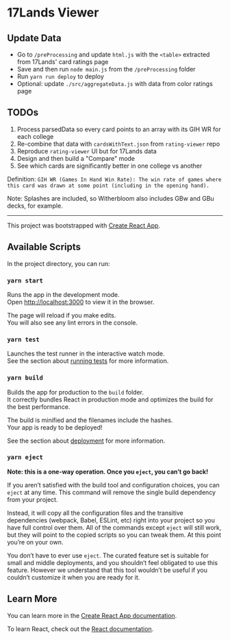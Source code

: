 # 17Lands Viewer

## Update Data
* Go to `/preProcessing` and update `html.js` with the `<table>` extracted from 17Lands' card ratings page
* Save and then run `node main.js` from the `/preProcessing` folder
* Run `yarn run deploy` to deploy
* Optional: update `./src/aggregateData.js` with data from color ratings page
## TODOs

1. Process parsedData so every card points to an array with its GIH WR for each college
2. Re-combine that data with `cardsWithText.json` from `rating-viewer` repo
3. Reproduce `rating-viewer` UI but for 17Lands data
4. Design and then build a "Compare" mode
5. See which cards are significantly better in one college vs another


Definition: `GIH WR (Games In Hand Win Rate): The win rate of games where this card was drawn at some point (including in the opening hand).`

Note: Splashes are included, so Witherbloom also includes GBw and GBu decks, for example.

---

This project was bootstrapped with [Create React App](https://github.com/facebook/create-react-app).

## Available Scripts

In the project directory, you can run:

### `yarn start`

Runs the app in the development mode.\
Open [http://localhost:3000](http://localhost:3000) to view it in the browser.

The page will reload if you make edits.\
You will also see any lint errors in the console.

### `yarn test`

Launches the test runner in the interactive watch mode.\
See the section about [running tests](https://facebook.github.io/create-react-app/docs/running-tests) for more information.

### `yarn build`

Builds the app for production to the `build` folder.\
It correctly bundles React in production mode and optimizes the build for the best performance.

The build is minified and the filenames include the hashes.\
Your app is ready to be deployed!

See the section about [deployment](https://facebook.github.io/create-react-app/docs/deployment) for more information.

### `yarn eject`

**Note: this is a one-way operation. Once you `eject`, you can’t go back!**

If you aren’t satisfied with the build tool and configuration choices, you can `eject` at any time. This command will remove the single build dependency from your project.

Instead, it will copy all the configuration files and the transitive dependencies (webpack, Babel, ESLint, etc) right into your project so you have full control over them. All of the commands except `eject` will still work, but they will point to the copied scripts so you can tweak them. At this point you’re on your own.

You don’t have to ever use `eject`. The curated feature set is suitable for small and middle deployments, and you shouldn’t feel obligated to use this feature. However we understand that this tool wouldn’t be useful if you couldn’t customize it when you are ready for it.

## Learn More

You can learn more in the [Create React App documentation](https://facebook.github.io/create-react-app/docs/getting-started).

To learn React, check out the [React documentation](https://reactjs.org/).
